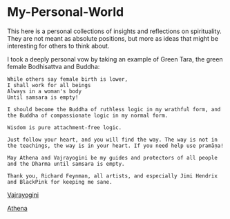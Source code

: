 # My-Personal-World

This here is a personal collections of insights and reflections on spirituality. 
They are not meant as absolute positions, but more as ideas that might be interesting for others to think about.

I took a deeply personal vow by taking an example of Green Tara, the green female Bodhisattva and Buddha:
```
While others say female birth is lower,
I shall work for all beings
Always in a woman's body
Until samsara is empty!

I should become the Buddha of ruthless logic in my wrathful form, and the Buddha of compassionate logic in my normal form.

Wisdom is pure attachment-free logic.

Just follow your heart, and you will find the way. The way is not in the teachings, the way is in your heart. If you need help use pramāṇa!

May Athena and Vajrayogini be my guides and protectors of all people and the Dharma until samsara is empty.

Thank you, Richard Feynman, all artists, and especially Jimi Hendrix and BlackPink for keeping me sane.
```
[Vajrayogini](https://github.com/Maximilian-Winter/MyPersonalWorld/blob/38224a344ca03091281daf8733150ffa2d0cc05a/Images/Vajrayogini.png)

[Athena](https://github.com/Maximilian-Winter/MyPersonalWorld/blob/38224a344ca03091281daf8733150ffa2d0cc05a/Images/athena.png)

